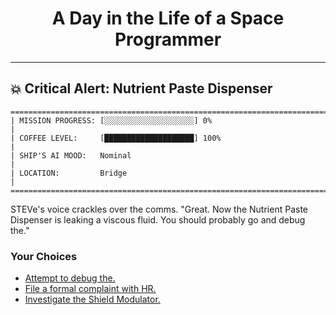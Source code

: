 <h1 align="center">A Day in the Life of a Space Programmer</h1>

---

<h2 id="node-8">💥 Critical Alert: Nutrient Paste Dispenser</h2>

```
========================================================================
| MISSION PROGRESS: [░░░░░░░░░░░░░░░░░░░░] 0%                                  |
| COFFEE LEVEL:     [████████████████████] 100%                                |
| SHIP'S AI MOOD:   Nominal                                                    |
| LOCATION:         Bridge                                                     |
========================================================================
```

STEVe's voice crackles over the comms. "Great. Now the Nutrient Paste Dispenser is leaking a viscous fluid. You should probably go and debug the."



### Your Choices

*   [Attempt to debug the.](./README-0012.md)
*   [File a formal complaint with HR.](./README-0012.md)
*   [Investigate the Shield Modulator.](./README-0010.md)
